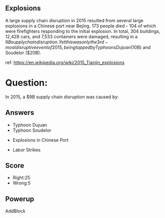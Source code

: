 ## Explosions
A large supply chain disruption in 2015 resulted from
several large explosions in a Chinese port near Bejing.
173 people died - 104 of which were firefighters responding
to the initial explosion.
In total, 304 buildings, 12,428 cars, and 7,533 containers were damaged,
resulting in a $9B supply chain disruption.
Yet this was only the 3rd-most disruptive event of 2015,
being topped by Typhoons Dujuan ($10B) and Soudelor ($20B).

ref: https://en.wikipedia.org/wiki/2015_Tianjin_explosions

# Question:
In 2015, a $9B supply chain disruption was caused by:

## Answers
- Typhoon Dujuan
- Typhoon Soudelor
* Explosions in Chinese Port
- Labor Strikes

## Score
- Right:25
- Wrong:5

## Powerup
AddBlock

